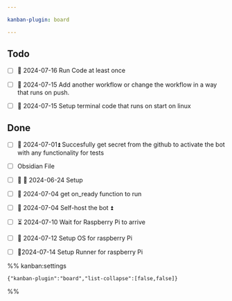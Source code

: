 ```yaml
---

kanban-plugin: board

---
```


## Todo

- [ ] 🛫 2024-07-16 Run Code at least once
- [ ] 🛫 2024-07-15 Add another workflow or change the workflow in a way that runs on push.
- [ ] 🛫 2024-07-15 Setup terminal code that runs on start on linux


## Done

- [ ] 🛫 2024-07-01⏫ Succesfully get secret from the github to activate the bot with any functionality for tests
- [ ] Obsidian File
- [ ] 🛫 📅 2024-06-24  Setup
- [ ] 🛫 2024-07-04 get on_ready function to run
- [ ] 🛫 2024-07-04 Self-host the bot ⏫
- [ ] ⏳ 2024-07-10 Wait for Raspberry Pi to arrive
- [ ] 🛫 2024-07-12 Setup OS for raspberry Pi
- [ ] 🛫2024-07-14 Setup Runner for raspberry Pi




%% kanban:settings
```
{"kanban-plugin":"board","list-collapse":[false,false]}
```
%%
